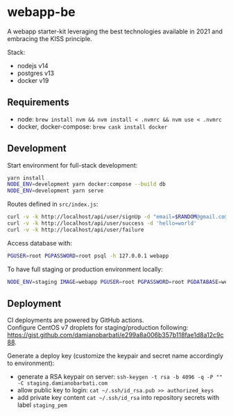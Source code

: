 # webapp-be

A webapp starter-kit leveraging the best technologies available in 2021 and embracing the KISS principle.  

Stack:
- nodejs v14
- postgres v13
- docker v19

## Requirements
- node: `brew install nvm && nvm install < .nvmrc && nvm use < .nvmrc`
- docker, docker-compose: `brew cask install docker`

## Development
Start environment for full-stack development:
```bash
yarn install
NODE_ENV=development yarn docker:compose --build db
NODE_ENV=development yarn serve
```

Routes defined in `src/index.js`:
```bash
curl -v -k http://localhost/api/user/signUp -d "email=$RANDOM@gmail.com" -d 'password=p4ssw0rd'
curl -v -k http://localhost/api/user/success -d 'hello=world'
curl -v -k http://localhost/api/user/failure
```

Access database with: 
```bash
PGUSER=root PGPASSWORD=root psql -h 127.0.0.1 webapp
```

To have full staging or production environment locally:
```bash
NODE_ENV=staging IMAGE=webapp PGUSER=root PGPASSWORD=root PGDATABASE=webapp docker-compose up
```

## Deployment

CI deployments are powered by GitHub actions.  
Configure CentOS v7 droplets for staging/production following: <https://gist.github.com/damianobarbati/e299a8a006b357b118fae1d8a12c9c88>.

Generate a deploy key (customize the keypair and secret name accordingly to environment):
- generate a RSA keypair on server: `ssh-keygen -t rsa -b 4096 -q -P "" -C staging.damianobarbati.com`
- allow public key to login: `cat ~/.ssh/id_rsa.pub >> authorized_keys`
- add private key content `cat ~/.ssh/id_rsa` into repository secrets with label `staging_pem`
